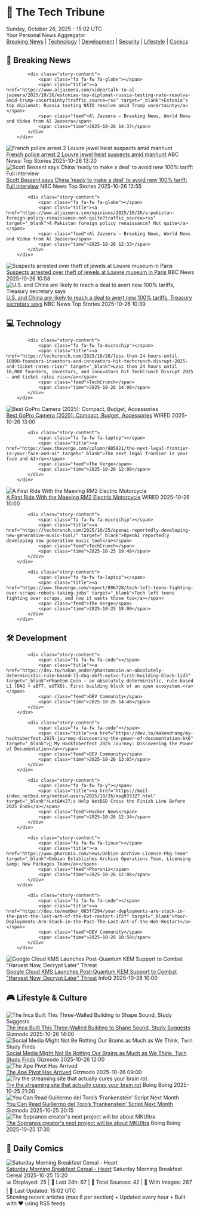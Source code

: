 <!-- Processing 54 RSS feeds at 2025-10-26 15:01:38 UTC -->
<!-- Processing: XKCD -->
<!-- Processing: Garfield -->
<!-- Processing: Cyanide & Happiness -->
<!-- Processing: Questionable Content -->
<!-- Processing: Girl Genius -->
<!-- Processing: Dinosaur Comics -->
<!-- Processing: CNN Top Stories -->
<!-- Processing: CNN Breaking News -->
<!-- Processing: BBC World News -->
<!-- Processing: BBC Breaking News -->
<!-- Processing: Al Jazeera Breaking News -->
<!-- Processing: CBC News -->
<!-- Error processing https://rss.cbc.ca/lineup/topstories.xml: The read operation timed out -->
<!-- Processing: Reuters Top News -->
<!-- Processing: Associated Press Breaking -->
<!-- Processing: Guardian World News -->
<!-- Processing: TechCrunch -->
<!-- Processing: Ars Technica -->
<!-- Processing: WIRED -->
<!-- Processing: Lobsters Python -->
<!-- Processing: Hacker News -->
<!-- Processing: Dev.to -->
<!-- Processing: StackOverflow Blog -->
<!-- Processing: It's FOSS -->
<!-- Error processing https://itsfoss.com/rss/: The read operation timed out -->
<!-- Processing: DistroWatch -->
<!-- Processing: Red Hat Blog -->
<!-- Processing: Ubuntu Blog -->
<!-- Processing: GitLab Blog -->
<!-- Processing: DZone -->
<!-- Processing: Martin Fowler -->
<!-- Processing: Coding Horror -->
<!-- Processing: Lifehacker -->
<!-- Processing: Boing Boing -->
<!-- Generated 4 new posts out of 32 feeds processed -->
<div class="newspaper-header">
    <h1 class="newspaper-title">📰 The Tech Tribune</h1>
    <div class="newspaper-date">Sunday, October 26, 2025 - 15:02 UTC</div>
    <div class="newspaper-subtitle">Your Personal News Aggregator</div>
</div>

<div class="newspaper-nav">
    <a href="#breaking">Breaking News</a> |
    <a href="#tech">Technology</a> |
    <a href="#dev">Development</a> |
    <a href="#security">Security</a> |
    <a href="#lifestyle">Lifestyle</a> |
    <a href="#webcomics">Comics</a>
</div>

<div class="news-section breaking-news" id="breaking">
<h2 class="section-header">🚨 Breaking News</h2>
<div class="stories-container">
<div class="story">
            
            <div class="story-content">
                <span class="fa fa-fw fa-globe"></span>
                <span class="title"><a href="https://www.aljazeera.com/video/talk-to-al-jazeera/2025/10/26/estonias-top-diplomat-russia-testing-nato-resolve-amid-trump-uncertainty?traffic_source=rss" target="_blank">Estonia’s top diplomat: Russia testing NATO resolve amid Trump uncertainty</a></span>
                <span class="feed">Al Jazeera – Breaking News, World News and Video from Al Jazeera</span>
                <span class="time">2025-10-26 14:37</span>
            </div>
        </div>
<div class="story">
            <img src="https://s.abcnews.com/images/International/louvre-two-theft-gty-bh-251023_1761255159775_hpMain_4x3t_384.jpg" alt="French police arrest 2 Louvre jewel heist suspects amid manhunt" class="story-image" loading="lazy" onerror="this.style.display='none'">
            <div class="story-content">
                <span class="fa fa-fw fa-tv"></span>
                <span class="title"><a href="https://abcnews.go.com/International/french-police-arrest-2-louvre-jewel-heist-suspects/story?id=126873453" target="_blank">French police arrest 2 Louvre jewel heist suspects amid manhunt</a></span>
                <span class="feed">ABC News: Top Stories</span>
                <span class="time">2025-10-26 13:20</span>
            </div>
        </div>
<div class="story">
            <img src="https://media-cldnry.s-nbcnews.com/image/upload/t_fit_1500w/mpx/2704722219/2025_10/1761483300663_mtp_full_bessent_251026_1920x1080-evxjwn.jpg" alt="Scott Bessent says China ‘ready to make a deal’ to avoid new 100% tariff: Full interview" class="story-image" loading="lazy" onerror="this.style.display='none'">
            <div class="story-content">
                <span class="fa fa-fw fa-broadcast-tower"></span>
                <span class="title"><a href="https://www.nbcnews.com/meet-the-press/video/scott-bessent-says-china-ready-to-make-a-deal-to-avoid-new-100-tariff-full-interview-250647109766" target="_blank">Scott Bessent says China ‘ready to make a deal’ to avoid new 100% tariff: Full interview</a></span>
                <span class="feed">NBC News Top Stories</span>
                <span class="time">2025-10-26 12:55</span>
            </div>
        </div>
<div class="story">
            
            <div class="story-content">
                <span class="fa fa-fw fa-globe"></span>
                <span class="title"><a href="https://www.aljazeera.com/opinions/2025/10/26/a-pakistan-foreign-policy-renaissance-not-quite?traffic_source=rss" target="_blank">A Pakistan foreign policy renaissance? Not quite</a></span>
                <span class="feed">Al Jazeera – Breaking News, World News and Video from Al Jazeera</span>
                <span class="time">2025-10-26 12:33</span>
            </div>
        </div>
<div class="story">
            <img src="https://ichef.bbci.co.uk/ace/standard/240/cpsprodpb/4891/live/a1284710-b24e-11f0-ba75-093eca1ac29b.jpg" alt="Suspects arrested over theft of jewels at Louvre museum in Paris" class="story-image" loading="lazy" onerror="this.style.display='none'">
            <div class="story-content">
                <span class="fa fa-fw fa-earth-americas"></span>
                <span class="title"><a href="https://www.bbc.com/news/articles/c2em38pdv0do?at_medium=RSS&at_campaign=rss" target="_blank">Suspects arrested over theft of jewels at Louvre museum in Paris</a></span>
                <span class="feed">BBC News</span>
                <span class="time">2025-10-26 10:58</span>
            </div>
        </div>
<div class="story">
            <img src="https://media-cldnry.s-nbcnews.com/image/upload/t_fit_1500w/rockcms/2025-04/250411-xi-trump-mn-0745-262066.jpg" alt="U.S. and China are likely to reach a deal to avert new 100% tariffs, Treasury secretary says" class="story-image" loading="lazy" onerror="this.style.display='none'">
            <div class="story-content">
                <span class="fa fa-fw fa-broadcast-tower"></span>
                <span class="title"><a href="https://www.nbcnews.com/politics/donald-trump/us-china-trade-deal-avoid-100-tariffs-scott-bessent-rcna239822" target="_blank">U.S. and China are likely to reach a deal to avert new 100% tariffs, Treasury secretary says</a></span>
                <span class="feed">NBC News Top Stories</span>
                <span class="time">2025-10-26 10:39</span>
            </div>
        </div>
</div>
</div>
<div class="news-section tech-news" id="tech">
<h2 class="section-header">💻 Technology</h2>
<div class="stories-container">
<div class="story">
            
            <div class="story-content">
                <span class="fa fa-fw fa-microchip"></span>
                <span class="title"><a href="https://techcrunch.com/2025/10/26/less-than-24-hours-until-10000-founders-investors-and-innovators-hit-techcrunch-disrupt-2025-and-ticket-rates-rise/" target="_blank">Less than 24 hours until 10,000 founders, investors, and innovators hit TechCrunch Disrupt 2025 — and ticket rates rise</a></span>
                <span class="feed">TechCrunch</span>
                <span class="time">2025-10-26 14:00</span>
            </div>
        </div>
<div class="story">
            <img src="https://media.wired.com/photos/68a91d240ff15a77d5c4a427/master/pass/Which%20GoPro%20Hero%20Camera%20Should%20You%20Buy_.png" alt="Best GoPro Camera (2025): Compact, Budget, Accessories" class="story-image" loading="lazy" onerror="this.style.display='none'">
            <div class="story-content">
                <span class="fa fa-fw fa-bolt"></span>
                <span class="title"><a href="https://www.wired.com/gallery/best-gopro-hero-camera/" target="_blank">Best GoPro Camera (2025): Compact, Budget, Accessories</a></span>
                <span class="feed">WIRED</span>
                <span class="time">2025-10-26 13:00</span>
            </div>
        </div>
<div class="story">
            
            <div class="story-content">
                <span class="fa fa-fw fa-laptop"></span>
                <span class="title"><a href="https://www.theverge.com/column/805821/the-next-legal-frontier-is-your-face-and-ai" target="_blank">The next legal frontier is your face and AI</a></span>
                <span class="feed">The Verge</span>
                <span class="time">2025-10-26 12:00</span>
            </div>
        </div>
<div class="story">
            <img src="https://media.wired.com/photos/68fc29e7dac61bc831c0a1c0/master/pass/DSC_6495.jpg" alt="A First Ride With the Maeving RM2 Electric Motorcycle" class="story-image" loading="lazy" onerror="this.style.display='none'">
            <div class="story-content">
                <span class="fa fa-fw fa-bolt"></span>
                <span class="title"><a href="https://www.wired.com/story/maeving-rm2-electric-motorcycle/" target="_blank">A First Ride With the Maeving RM2 Electric Motorcycle</a></span>
                <span class="feed">WIRED</span>
                <span class="time">2025-10-26 10:00</span>
            </div>
        </div>
<div class="story">
            
            <div class="story-content">
                <span class="fa fa-fw fa-microchip"></span>
                <span class="title"><a href="https://techcrunch.com/2025/10/25/openai-reportedly-developing-new-generative-music-tool/" target="_blank">OpenAI reportedly developing new generative music tool</a></span>
                <span class="feed">TechCrunch</span>
                <span class="time">2025-10-25 19:48</span>
            </div>
        </div>
<div class="story">
            
            <div class="story-content">
                <span class="fa fa-fw fa-laptop"></span>
                <span class="title"><a href="https://www.theverge.com/report/806728/tech-left-teens-fighting-over-scraps-robots-taking-jobs" target="_blank">Tech left teens fighting over scraps, and now it wants those too</a></span>
                <span class="feed">The Verge</span>
                <span class="time">2025-10-25 18:00</span>
            </div>
        </div>
</div>
</div>
<div class="news-section dev-news" id="dev">
<h2 class="section-header">🛠️ Development</h2>
<div class="stories-container">
<div class="story">
            
            <div class="story-content">
                <span class="fa fa-fw fa-code"></span>
                <span class="title"><a href="https://dev.to/hakan_onder/phantomcoin-an-absolutely-deterministic-rule-based-l1-dag-abft-eutxo-first-building-block-1id5" target="_blank">Phantom.Coin – an absolutely deterministic, rule-based L1 (DAG + aBFT, eUTXO). First building block of an open ecosystem.</a></span>
                <span class="feed">DEV Community</span>
                <span class="time">2025-10-26 14:48</span>
            </div>
        </div>
<div class="story">
            
            <div class="story-content">
                <span class="fa fa-fw fa-code"></span>
                <span class="title"><a href="https://dev.to/makendrang/my-hacktoberfest-2025-journey-discovering-the-power-of-documentation-bk6" target="_blank">🎃 My Hacktoberfest 2025 Journey: Discovering the Power of Documentation</a></span>
                <span class="feed">DEV Community</span>
                <span class="time">2025-10-26 13:03</span>
            </div>
        </div>
<div class="story">
            
            <div class="story-content">
                <span class="fa fa-fw fa-y"></span>
                <span class="title"><a href="https://mail-index.netbsd.org/netbsd-users/2025/10/26/msg033327.html" target="_blank">Let&#x27;s Help NetBSD Cross the Finish Line Before 2025 Ends</a></span>
                <span class="feed">Hacker News</span>
                <span class="time">2025-10-26 12:34</span>
            </div>
        </div>
<div class="story">
            
            <div class="story-content">
                <span class="fa fa-fw fa-linux"></span>
                <span class="title"><a href="https://www.phoronix.com/news/Debian-Archive-License-Pkg-Team" target="_blank">Debian Establishes Archive Operations Team, Licensing &amp; New Packages Team</a></span>
                <span class="feed">Phoronix</span>
                <span class="time">2025-10-26 12:08</span>
            </div>
        </div>
<div class="story">
            
            <div class="story-content">
                <span class="fa fa-fw fa-code"></span>
                <span class="title"><a href="https://dev.to/member_083ff294/your-deployments-are-stuck-in-the-past-the-lost-art-of-the-hot-restart-1f2f" target="_blank">Your-Deployments-Are-Stuck-in-the-Past-The-Lost-Art-of-the-Hot-Restart</a></span>
                <span class="feed">DEV Community</span>
                <span class="time">2025-10-26 10:50</span>
            </div>
        </div>
<div class="story">
            <img src="https://res.infoq.com/news/2025/10/cloud-kms-post-quantum-kem/en/headerimage/generatedHeaderImage-1761126772296.jpg" alt="Google Cloud KMS Launches Post-Quantum KEM Support to Combat &quot;Harvest Now, Decrypt Later&quot; Threat" class="story-image" loading="lazy" onerror="this.style.display='none'">
            <div class="story-content">
                <span class="fa fa-fw fa-info-circle"></span>
                <span class="title"><a href="https://www.infoq.com/news/2025/10/cloud-kms-post-quantum-kem/?utm_campaign=infoq_content&utm_source=infoq&utm_medium=feed&utm_term=global" target="_blank">Google Cloud KMS Launches Post-Quantum KEM Support to Combat &quot;Harvest Now, Decrypt Later&quot; Threat</a></span>
                <span class="feed">InfoQ</span>
                <span class="time">2025-10-26 10:00</span>
            </div>
        </div>
</div>
</div>
<div class="news-section lifestyle-news" id="lifestyle">
<h2 class="section-header">🎮 Lifestyle & Culture</h2>
<div class="stories-container">
<div class="story">
            <img src="https://gizmodo.com/app/uploads/2025/10/Carpa-uasi-1280x853.jpg" alt="The Inca Built This Three-Walled Building to Shape Sound, Study Suggests" class="story-image" loading="lazy" onerror="this.style.display='none'">
            <div class="story-content">
                <span class="fa fa-fw fa-computer"></span>
                <span class="title"><a href="https://gizmodo.com/the-inca-built-this-three-walled-building-to-shape-sound-study-suggests-2000676478" target="_blank">The Inca Built This Three-Walled Building to Shape Sound, Study Suggests</a></span>
                <span class="feed">Gizmodo</span>
                <span class="time">2025-10-26 14:00</span>
            </div>
        </div>
<div class="story">
            <img src="https://gizmodo.com/app/uploads/2025/10/tiktokphone-1280x853.jpg" alt="Social Media Might Not Be Rotting Our Brains as Much as We Think, Twin Study Finds" class="story-image" loading="lazy" onerror="this.style.display='none'">
            <div class="story-content">
                <span class="fa fa-fw fa-computer"></span>
                <span class="title"><a href="https://gizmodo.com/social-media-might-not-be-rotting-our-brains-as-much-as-we-think-twin-study-finds-2000675576" target="_blank">Social Media Might Not Be Rotting Our Brains as Much as We Think, Twin Study Finds</a></span>
                <span class="feed">Gizmodo</span>
                <span class="time">2025-10-26 12:00</span>
            </div>
        </div>
<div class="story">
            <img src="https://gizmodo.com/app/uploads/2025/10/bored-ape-1280x853.jpg" alt="The Ape Pivot Has Arrived" class="story-image" loading="lazy" onerror="this.style.display='none'">
            <div class="story-content">
                <span class="fa fa-fw fa-computer"></span>
                <span class="title"><a href="https://gizmodo.com/bored-ape-pivot-has-arrived-2000677106" target="_blank">The Ape Pivot Has Arrived</a></span>
                <span class="feed">Gizmodo</span>
                <span class="time">2025-10-26 09:00</span>
            </div>
        </div>
<div class="story">
            <img src="https://i0.wp.com/boingboing.net/wp-content/uploads/2025/10/Curiosity-Stream-Standard-Plan.png?fit=2250%2C1500&amp;quality=55&amp;ssl=1" alt="Try the streaming site that actually cures your brain rot" class="story-image" loading="lazy" onerror="this.style.display='none'">
            <div class="story-content">
                <span class="fa fa-fw fa-arrow-right"></span>
                <span class="title"><a href="https://boingboing.net/2025/10/25/try-the-streaming-site-that-actually-cures-your-brain-rot.html" target="_blank">Try the streaming site that actually cures your brain rot</a></span>
                <span class="feed">Boing Boing</span>
                <span class="time">2025-10-25 21:00</span>
            </div>
        </div>
<div class="story">
            <img src="https://gizmodo.com/app/uploads/2025/09/netflix-guillermo-del-toro-frankenstein-1280x853.jpg" alt="You Can Read Guillermo del Toro’s ‘Frankenstein’ Script Next Month" class="story-image" loading="lazy" onerror="this.style.display='none'">
            <div class="story-content">
                <span class="fa fa-fw fa-computer"></span>
                <span class="title"><a href="https://gizmodo.com/you-can-read-guillermo-del-toros-frankenstein-script-next-month-2000677104" target="_blank">You Can Read Guillermo del Toro’s ‘Frankenstein’ Script Next Month</a></span>
                <span class="feed">Gizmodo</span>
                <span class="time">2025-10-25 20:15</span>
            </div>
        </div>
<div class="story">
            <img src="https://i0.wp.com/boingboing.net/wp-content/uploads/2014/04/paulie.jpg?fit=648%2C324&amp;quality=60&amp;ssl=1" alt="The Sopranos creator&#x27;s next project will be about MKUltra" class="story-image" loading="lazy" onerror="this.style.display='none'">
            <div class="story-content">
                <span class="fa fa-fw fa-arrow-right"></span>
                <span class="title"><a href="https://boingboing.net/2025/10/25/the-sopranos-creators-next-project-will-be-about-mkultra.html" target="_blank">The Sopranos creator&#x27;s next project will be about MKUltra</a></span>
                <span class="feed">Boing Boing</span>
                <span class="time">2025-10-25 17:30</span>
            </div>
        </div>
</div>
</div>
<div class="news-section webcomics-section" id="webcomics">
<h2 class="section-header">🎨 Daily Comics</h2>
<div class="stories-container">
<div class="story">
            <img src="https://www.smbc-comics.com/comics/1761362064-20251025.png" alt="Saturday Morning Breakfast Cereal - Heart" class="story-image" loading="lazy" onerror="this.style.display='none'">
            <div class="story-content">
                <span class="fa fa-fw fa-smile"></span>
                <span class="title"><a href="https://www.smbc-comics.com/comic/heart" target="_blank">Saturday Morning Breakfast Cereal - Heart</a></span>
                <span class="feed">Saturday Morning Breakfast Cereal</span>
                <span class="time">2025-10-25 15:20</span>
            </div>
        </div>
</div>
</div>

<div class="newspaper-footer">
    <div class="stats">
        📊 Displayed: 25 | 📅 Last 24h: 67 | 📡 Total Sources: 42 | 📸 With Images: 267 |
        🔄 Last Updated: 15:02 UTC
    </div>
    <div class="footer-note">
        Showing recent articles (max 6 per section) • Updated every hour • Built with ❤️ using RSS feeds
    </div>
</div>
